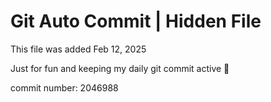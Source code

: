 # Git Auto Commit | Hidden File

This file was added Feb 12, 2025

Just for fun and keeping my daily git commit active 🤪

commit number: 2046988
